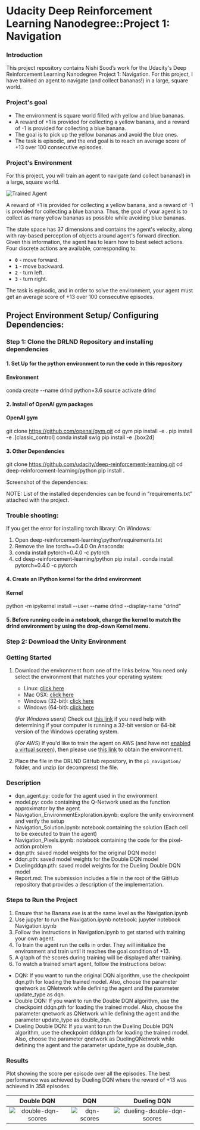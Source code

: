 [//]: # (Image References)

[image1]: https://user-images.githubusercontent.com/10624937/42135619-d90f2f28-7d12-11e8-8823-82b970a54d7e.gif "Trained Agent"

# Udacity Deep Reinforcement Learning Nanodegree::Project 1: Navigation

### Introduction

This project repository contains Nishi Sood’s work for the Udacity's Deep Reinforcement Learning Nanodegree Project 1: Navigation. For this project, I have trained an agent to navigate (and collect bananas!) in a large, square world.

### Project's goal
 - The environment is square world filled with yellow and blue bananas. 
 - A reward of +1 is provided for collecting a yellow banana, and a reward of -1 is provided for collecting a blue banana.
 - The goal is to pick up the yellow bananas and avoid the blue ones. 
 - The task is episodic, and the end goal is to reach an average score of +13 over 100 consecutive episodes.


### Project's Environment

For this project, you will train an agent to navigate (and collect bananas!) in a large, square world.  

![Trained Agent][image1]

A reward of +1 is provided for collecting a yellow banana, and a reward of -1 is provided for collecting a blue banana.  Thus, the goal of your agent is to collect as many yellow bananas as possible while avoiding blue bananas.  

The state space has 37 dimensions and contains the agent's velocity, along with ray-based perception of objects around agent's forward direction.  Given this information, the agent has to learn how to best select actions.  Four discrete actions are available, corresponding to:
- **`0`** - move forward.
- **`1`** - move backward.
- **`2`** - turn left.
- **`3`** - turn right.

The task is episodic, and in order to solve the environment, your agent must get an average score of +13 over 100 consecutive episodes.

## Project Environment Setup/ Configuring Dependencies:

### Step 1: Clone the DRLND Repository and installing dependencies
#### 1. Set Up for the  python environment to run the code in this repository
#### Environment
conda create --name drlnd python=3.6
source activate drlnd

#### 2. Install of OpenAI gym packages
#### OpenAI gym
git clone https://github.com/openai/gym.git
cd gym
pip install -e .
pip install -e .[classic_control]
conda install swig
pip install -e .[box2d]

#### 3.  Other Dependencies
git clone https://github.com/udacity/deep-reinforcement-learning.git
cd deep-reinforcement-learning/python
pip install .

Screenshot of the dependencies:


NOTE: List of the installed dependencies can be found in “requirements.txt” attached with the project.



### Trouble shooting:

If you get the error for installing torch library:
On Windows:
1.	Open deep-reinforcement-learning\python\requirements.txt
2.	Remove the line torch==0.4.0
On Anaconda:
3.	conda install pytorch=0.4.0 -c pytorch
4.	cd deep-reinforcement-learning/python
pip install .
conda install pytorch=0.4.0 -c pytorch


#### 4. Create an IPython kernel for the drlnd environment
#### Kernel
python -m ipykernel install --user --name drlnd --display-name "drlnd"

#### 5. Before running code in a notebook, change the kernel to match the drlnd environment by using the drop-down Kernel menu.


### Step 2: Download the Unity Environment

### Getting Started

1. Download the environment from one of the links below.  You need only select the environment that matches your operating system:
    - Linux: [click here](https://s3-us-west-1.amazonaws.com/udacity-drlnd/P1/Banana/Banana_Linux.zip)
    - Mac OSX: [click here](https://s3-us-west-1.amazonaws.com/udacity-drlnd/P1/Banana/Banana.app.zip)
    - Windows (32-bit): [click here](https://s3-us-west-1.amazonaws.com/udacity-drlnd/P1/Banana/Banana_Windows_x86.zip)
    - Windows (64-bit): [click here](https://s3-us-west-1.amazonaws.com/udacity-drlnd/P1/Banana/Banana_Windows_x86_64.zip)
    
    (_For Windows users_) Check out [this link](https://support.microsoft.com/en-us/help/827218/how-to-determine-whether-a-computer-is-running-a-32-bit-version-or-64) if you need help with determining if your computer is running a 32-bit version or 64-bit version of the Windows operating system.

    (_For AWS_) If you'd like to train the agent on AWS (and have not [enabled a virtual screen](https://github.com/Unity-Technologies/ml-agents/blob/master/docs/Training-on-Amazon-Web-Service.md)), then please use [this link](https://s3-us-west-1.amazonaws.com/udacity-drlnd/P1/Banana/Banana_Linux_NoVis.zip) to obtain the environment.

2. Place the file in the DRLND GitHub repository, in the `p1_navigation/` folder, and unzip (or decompress) the file. 


### Description
 - dqn_agent.py: code for the agent used in the environment
 - model.py: code containing the Q-Network used as the function approximator by the agent
 - Navigation_EnvironmentExploration.ipynb: explore the unity environment and verify the setup
 - Navigation_Solution.ipynb: notebook containing the solution (Each cell to be executed to train the agent)
 - Navigation_Pixels.ipynb: notebook containing the code for the pixel-action problem
 - dqn.pth: saved model weights for the original DQN model
 - ddqn.pth: saved model weights for the Double DQN model
 - Duelingddqn.pth: saved model weights for the Dueling Double DQN model
 - Report.md: The submission includes a file in the root of the GitHub repository that provides a description of the implementation.



### Steps to Run the Project

1. Ensure that he Banana.exe is at the same level as the Navigation.ipynb
2. Use jupyter to run the Navigation.ipynb notebook: jupyter notebook Navigation.ipynb
3. Follow the instructions in Navigation.ipynb to get started with training your own agent.
4. To train the agent run the cells in order. They will initialize the environment and train until it reaches the goal condition of +13.
5. A graph of the scores during training will be displayed after training.
6. To watch a trained smart agent, follow the instructions below:
 - DQN: If you want to run the original DQN algorithm, use the checkpoint dqn.pth for loading the trained model. Also, choose the parameter qnetwork as QNetwork while defining the agent and the parameter update_type as dqn.
 - Double DQN: If you want to run the Double DQN algorithm, use the checkpoint ddqn.pth for loading the trained model. Also, choose the parameter qnetwork as QNetwork while defining the agent and the parameter update_type as double_dqn.
 - Dueling Double DQN: If you want to run the Dueling Double DQN algorithm, use the checkpoint dddqn.pth for loading the trained model. Also, choose the parameter qnetwork as DuelingQNetwork while defining the agent and the parameter update_type as double_dqn.


###  Results
Plot showing the score per episode over all the episodes.
The best performance was achieved by Dueling DQN where the reward of +13 was achieved in 358 episodes. 

| Double DQN | DQN | Dueling DQN |
:-------------------------:|:-------------------------:|:-------------------------:
![double-dqn-scores](https://github.com/dalmia/udacity-deep-reinforcement-learning/blob/master/2%20-%20Value-based%20methods/Project-Navigation/results/ddqn_new_scores.png) |  ![dqn-scores](https://github.com/dalmia/udacity-deep-reinforcement-learning/blob/master/2%20-%20Value-based%20methods/Project-Navigation/results/dqn_new_scores.png) | ![dueling-double-dqn-scores](https://github.com/dalmia/udacity-deep-reinforcement-learning/blob/master/2%20-%20Value-based%20methods/Project-Navigation/results/dddqn_new_scores.png) 

